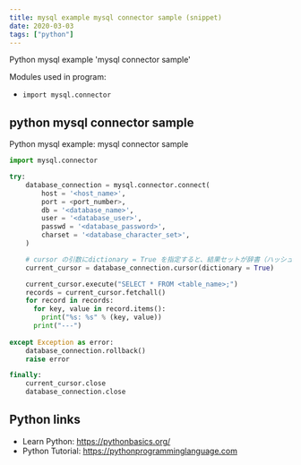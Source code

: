 ```yaml
---
title: mysql example mysql connector sample (snippet)
date: 2020-03-03
tags: ["python"]
---
```

Python mysql example 'mysql connector sample'


Modules used in program: 
* `import mysql.connector`

## python mysql connector sample

Python mysql example: mysql connector sample

```python
import mysql.connector

try:
    database_connection = mysql.connector.connect(
        host = '<host_name>',
        port = <port_number>,
        db = '<database_name>',
        user = '<database_user>',
        passwd = '<database_password>',
        charset = '<database_character_set>',
    )

    # cursor の引数にdictionary = True を指定すると、結果セットが辞書（ハッシュ）になる
    current_cursor = database_connection.cursor(dictionary = True)

    current_cursor.execute("SELECT * FROM <table_name>;")
    records = current_cursor.fetchall()
    for record in records:
      for key, value in record.items():
        print("%s: %s" % (key, value))
      print("---")
        
except Exception as error:
    database_connection.rollback()
    raise error

finally:
    current_cursor.close
    database_connection.close

```

## Python links

- Learn Python: https://pythonbasics.org/
- Python Tutorial: https://pythonprogramminglanguage.com

